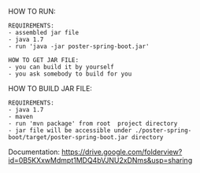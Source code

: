 HOW TO RUN:

    REQUIREMENTS:
    - assembled jar file
    - java 1.7
    - run 'java -jar poster-spring-boot.jar'
    
    HOW TO GET JAR FILE:
    - you can build it by yourself
    - you ask somebody to build for you

HOW TO BUILD JAR FILE:

    REQUIREMENTS:
    - java 1.7
    - maven
    - run 'mvn package' from root  project directory
    - jar file will be accessible under ./poster-spring-boot/target/poster-spring-boot.jar directory

Documentation: https://drive.google.com/folderview?id=0B5KXxwMdmpt1MDQ4bVJNU2xDNms&usp=sharing
